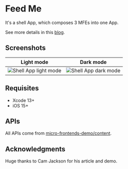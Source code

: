Feed Me
=======

It's a shell App, which composes 3 MFEs into one App.

See more details in this [blog](https://zddhub.com/article/2022/05/25/micro-frontends-for-mobile.html).

## Screenshots

|Light mode| Dark mode|
|:-:|:-:|
![Shell App light mode][shell-app-light]|![Shell App dark mode][shell-app-dark]

## Requisites

- Xcode 13+
- iOS 15+

## APIs

All APIs come from [micro-frontends-demo/content](https://github.com/micro-frontends-demo/content).

## Acknowledgments

Huge thanks to Cam Jackson for his article and demo.


[shell-app-dark]: https://zddhub.com/assets/images/2022-05-25/shell-app-light.gif
[shell-app-light]: https://zddhub.com/assets/images/2022-05-25/shell-app-dark.gif
